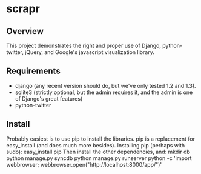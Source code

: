 # scrapr

## Overview
This project demonstrates the right and proper use of Django, python-twitter, jQuery, and Google's javascript visualization library.

## Requirements
* django (any recent version should do, but we've only tested 1.2 and 1.3).
* sqlite3 (strictly optional, but the admin requires it, and the admin is one of Django's great features)
* python-twitter

## Install
Probably easiest is to use pip to install the libraries.
pip is a replacement for easy_install (and does much more besides).
Installing pip (perhaps with sudo):
    easy_install pip
Then install the other dependencies, and:
    mkdir db
    python manage.py syncdb
    python manage.py runserver
    python -c 'import webbrowser; webbrowser.open("http://localhost:8000/app/")'
